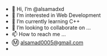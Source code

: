- 👋 Hi, I’m @alsamadxd
- 👀 I’m interested in Web Development
- 🌱 I’m currently learning C++
- 💞️ I’m looking to collaborate on ...
- 📫 How to reach me ...
- Ⓜ️ alsamad0005@gmail.com
- 

<!---
alsamadxd/alsamadxd is a ✨ special ✨ repository because its `README.md` (this file) appears on your GitHub profile.
You can click the Preview link to take a look at your changes.
--->
